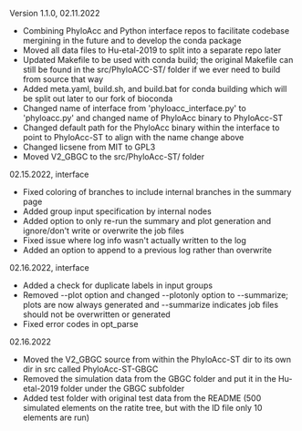 Version 1.1.0, 02.11.2022
- Combining PhyloAcc and Python interface repos to facilitate codebase mergining in the future and to develop the conda package
- Moved all data files to Hu-etal-2019 to split into a separate repo later
- Updated Makefile to be used with conda build; the original Makefile can still be found in the src/PhyloACC-ST/ folder if we ever need to build from source that way
- Added meta.yaml, build.sh, and build.bat for conda building which will be split out later to our fork of bioconda
- Changed name of interface from 'phyloacc_interface.py' to 'phyloacc.py' and changed name of PhyloAcc binary to PhyloAcc-ST
- Changed default path for the PhyloAcc binary within the interface to point to PhyloAcc-ST to align with the name change above
- Changed licsene from MIT to GPL3
- Moved V2_GBGC to the src/PhyloAcc-ST/ folder

02.15.2022, interface
- Fixed coloring of branches to include internal branches in the summary page
- Added group input specification by internal nodes
- Added option to only re-run the summary and plot generation and ignore/don't write or overwrite the job files
- Fixed issue where log info wasn't actually written to the log
- Added an option to append to a previous log rather than overwrite

02.16.2022, interface
- Added a check for duplicate labels in input groups
- Removed --plot option and changed --plotonly option to --summarize; plots are now always generated and --summarize indicates job files should not be overwritten or generated
- Fixed error codes in opt_parse

02.16.2022
- Moved the V2_GBGC source from within the PhyloAcc-ST dir to its own dir in src called PhyloAcc-ST-GBGC
- Removed the simulation data from the GBGC folder and put it in the Hu-etal-2019 folder under the GBGC subfolder
- Added test folder with original test data from the README (500 simulated elements on the ratite tree, but with the ID file only 10 elements are run)